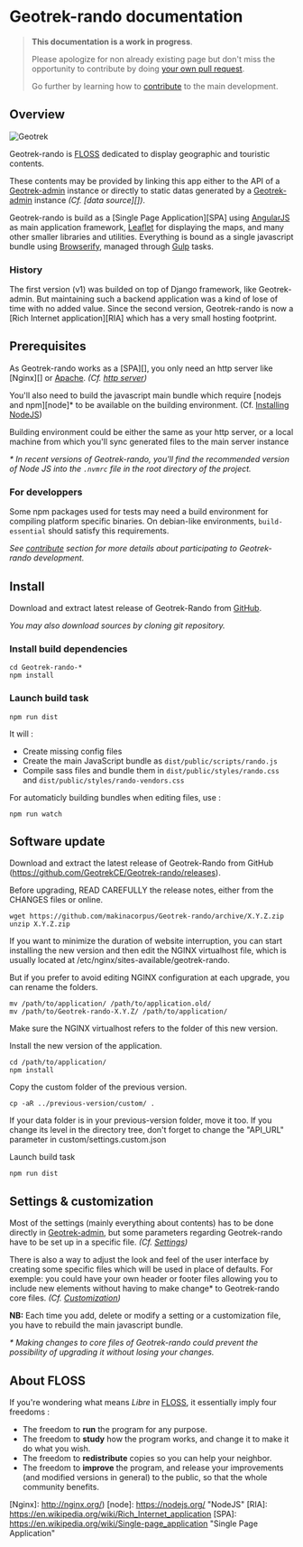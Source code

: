 # Geotrek-rando documentation

> **This documentation is a work in progress**.
>
> Please apologize for non already existing page but don't miss the opportunity to contribute by doing [your own pull request](https://help.github.com/articles/creating-a-pull-request/).
>
> Go further by learning how to [contribute][] to the main development.

## Overview

![Geotrek](/public/images/logo-geotrek.png)

Geotrek-rando is [FLOSS][] dedicated to display geographic and touristic contents.

These contents may be provided by linking this app either to the API of a [Geotrek-admin][] instance or directly to static datas generated by a [Geotrek-admin][] instance _(Cf. [data source][])_.

Geotrek-rando is build as a [Single Page Application][SPA] using [AngularJS][] as main application framework, [Leaflet][] for displaying the maps, and many other smaller libraries and utilities.
Everything is bound as a single javascript bundle using [Browserify][], managed through [Gulp][] tasks.

### History

The first version (v1) was builded on top of Django framework, like Geotrek-admin. But maintaining such a backend application was a kind of lose of time with no added value. Since the second version, Geotrek-rando is now a [Rich Internet application][RIA] which has a very small hosting footprint.

## Prerequisites

As Geotrek-rando works as a [SPA][], you only need an http server like [Nginx][] or [Apache][]. _(Cf. [http server][])_

You'll also need to build the javascript main bundle which require [nodejs and npm][node]\* to be available on the building environment. (Cf. [Installing NodeJS][])

Building environment could be either the same as your http server, or a local machine from which you'll sync generated files to the main server instance

_\* In recent versions of Geotrek-rando, you'll find the recommended version of Node JS into the `.nvmrc` file in the root directory of the project._

### For developpers

Some npm packages used for tests may need a build environment for compiling platform specific binaries. On debian-like environments, `build-essential` should satisfy this requirements.

_See [contribute][] section for more details about participating to Geotrek-rando development._

## Install

Download and extract latest release of Geotrek-Rando from [GitHub](https://github.com/GeotrekCE/Geotrek-rando/releases/latest).

_You may also download sources by cloning git repository._

### Install build dependencies

```
cd Geotrek-rando-*
npm install
```

### Launch build task

```
npm run dist
```

It will :
* Create missing config files
* Create the main JavaScript bundle as `dist/public/scripts/rando.js`
* Compile sass files and bundle them in `dist/public/styles/rando.css` and `dist/public/styles/rando-vendors.css`

For automaticly building bundles when editing files, use :

```
npm run watch
```

## Software update

Download and extract the latest release of Geotrek-Rando from GitHub (https://github.com/GeotrekCE/Geotrek-rando/releases).

Before upgrading, READ CAREFULLY the release notes, either from the CHANGES files or online.

```
wget https://github.com/makinacorpus/Geotrek-rando/archive/X.Y.Z.zip
unzip X.Y.Z.zip
```

If you want to minimize the duration of website interruption, you can start installing the new version and then edit the NGINX virtualhost file, which is usually located at /etc/nginx/sites-available/geotrek-rando. 

But if you prefer to avoid editing NGINX configuration at each upgrade, you can rename the folders.

```
mv /path/to/application/ /path/to/application.old/
mv /path/to/Geotrek-rando-X.Y.Z/ /path/to/application/
```

Make sure the NGINX virtualhost refers to the folder of this new version. 

Install the new version of the application.

```
cd /path/to/application/
npm install
```

Copy the custom folder of the previous version.

```
cp -aR ../previous-version/custom/ .
```
If your data folder is in your previous-version folder, move it too. If you change its level in the directory tree, don't forget to change the "API_URL" parameter in custom/settings.custom.json

Launch build task

```
npm run dist
```

## Settings & customization

Most of the settings (mainly everything about contents) has to be done directly in [Geotrek-admin][], but some parameters regarding Geotrek-rando have to be set up in a specific file. _(Cf. [Settings][])_

There is also a way to adjust the look and feel of the user interface by creating some specific files which will be used in place of defaults. For exemple: you could have your own header or footer files allowing you to include new elements without having to make change\* to Geotrek-rando core files. _(Cf. [Customization][])_

**NB:** Each time you add, delete or modify a setting or a customization file, you have to rebuild the main javascript bundle.

_\* Making changes to core files of Geotrek-rando could prevent the possibility of upgrading it without losing your changes._

## About FLOSS

If you're wondering what means _Libre_ in [FLOSS][], it essentially imply four freedoms :
* The freedom to **run** the program for any purpose.
* The freedom to **study** how the program works, and change it to make it do what you wish.
* The freedom to **redistribute** copies so you can help your neighbor.
* The freedom to **improve** the program, and release your improvements (and modified versions in general) to the public, so that the whole community benefits.

<!-- Internal links -->

[Contribute]: contribute.md
[Settings]: settings.md
[Customization]: settings.md#customization
[http server]: http-server.md
[Installing NodeJS]: install-node.md

<!-- External links -->

[AngularJS]: http://www.angularjs.org/
[Apache]: https://httpd.apache.org/
[Browserify]: http://browserify.org/
[FLOSS]: https://en.wikipedia.org/wiki/Free_and_open-source_software "free/libre and open-source software"
[Geotrek-admin]: https://github.com/GeotrekCE/Geotrek-admin
[Gulp]: http://gulpjs.com/
[Leaflet]: http://leafletjs.com/
[Nginx]: http://nginx.org/)
[node]: https://nodejs.org/ "NodeJS"
[RIA]: https://en.wikipedia.org/wiki/Rich_Internet_application
[SPA]: https://en.wikipedia.org/wiki/Single-page_application "Single Page Application"
